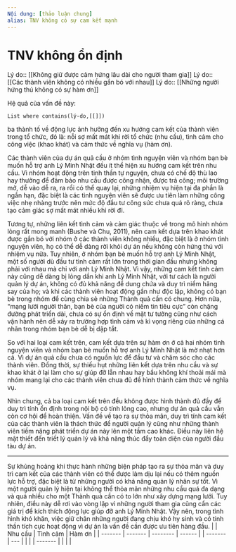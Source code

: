 ```yaml
---
Nội dung: [thảo luận chung]
alias: TNV không có sự cam kết mạnh
---
```


# TNV không ổn định
Lý do:: [[Không giữ được cảm hứng lâu dài cho người tham gia]]
Lý do:: [[Các thành viên không có nhiều gắn bó với nhau]]
Lý do:: [[Những người hứng thú không có sự hàm ơn]] 

Hệ quả của vấn đề này:
```dataview
List where contains(lý-do,[[]])
```

ba thành tố về động lực ảnh hưởng đến xu hướng cam kết của thành viên trong tổ chức, đó là: nỗi sợ mất mát khi rời tổ chức (nhu cầu), tình cảm cho công việc (khao khát) và cảm thức về nghĩa vụ (hàm ơn).

Các thành viên của dự án quả cầu ở nhóm tình nguyện viên và nhóm bạn bè muốn hỗ trợ anh Lý Minh Nhật đều ít thể hiện xu hướng cam kết trên nhu cầu. Vì nhóm hoạt động trên tinh thần tự nguyện, chưa có chế độ thù lao hay thưởng để đảm bảo nhu cầu được công nhận, được trả công; môi trường mở, dễ vào dễ ra, ra rồi có thể quay lại, những nhiệm vụ hiện tại đa phần là ngắn hạn, đặc biệt là các tình nguyện viên sẽ được ưu tiên làm những công việc nhẹ nhàng trước nên mức độ đầu tư công sức chưa quá rõ ràng, chưa tạo cảm giác sợ mất mát nhiều khi rời đi.  

Tương tự, những liên kết tình cảm và cảm giác thuộc về trong mô hình nhóm lỏng rất mong manh (Bushe và Chu, 2011), nên cam kết dựa trên khao khát được gắn bó với nhóm ở các thành viên không nhiều, đặc biệt là ở nhóm tình nguyện viên, họ có thể dễ dàng rời khỏi dự án nếu không còn hứng thú với nhiệm vụ nữa. Tuy nhiên, ở nhóm bạn bè muốn hỗ trợ anh Lý Minh Nhật, một số người dù đầu tư tình cảm rất lớn trong thời gian đầu nhưng không phải với nhau mà chỉ với anh Lý Minh Nhật. Vì vậy, những cam kết tình cảm này cũng dễ dàng bị lỏng dần khi anh Lý Minh Nhật, với tư cách là người quản lý dự án, không có đủ khả năng để dung chứa và duy trì niềm hăng say của họ; và khi các thành viên hoạt động gần như độc lập, không có bạn bè trong nhóm để cùng chia sẻ những Thành quả cần có chung. Hơn nữa, “mạng lưới người thân, bạn bè của người có niềm tin tiêu cực” còn chặng đường phát triển dài, chưa có sự ổn định về mặt tư tưởng cũng như cách vận hành nên dễ xảy ra trường hợp tình cảm và kì vọng riêng của những cá nhân trong nhóm bạn bè dễ bị dập tắt.  

So với hai loại cam kết trên, cam kết dựa trên sự hàm ơn ở cả hai nhóm tình nguyện viên và nhóm bạn bè muốn hỗ trợ anh Lý Minh Nhật là mờ nhạt hơn cả. Vì dự án quả cầu chưa có nguồn lực để đầu tư và chăm sóc cho các thành viên. Đồng thời, sự thiếu hụt những liên kết dựa trên nhu cầu và sự khao khát ở lại làm cho sự giúp đỡ lẫn nhau hay bầu không khí thoải mái mà nhóm mang lại cho các thành viên chưa đủ đề hình thành cảm thức về nghĩa vụ.  

Nhìn chung, cả ba loại cam kết trên đều không được hình thành đủ đầy để duy trì tính ổn định trong nội bộ có tính lỏng cao, nhưng dự án quả cầu vẫn còn cơ hội để hoàn thiện. Vấn đề về tạo ra sự thỏa mãn, duy trì tính cam kết của các thành viên là thách thức để người quản lý cũng như những thành viên tiềm năng phát triển dự án này lên một tầm cao khác. Điều này liên hệ mật thiết đến triết lý quản lý và khả năng thúc đẩy toàn diện của người đầu tàu dự án.  
___  
Sự khủng hoảng khi thực hành những biện pháp tạo ra sự thỏa mãn và duy trì cam kết của các thành viên có thể được làm dịu lại nếu có thêm nguồn lực hỗ trợ, đặc biệt là từ những người có khả năng quản lý nhân sự tốt. Vì một người quản lý hiện tại không thể thỏa mãn những nhu cầu quá đa dạng và quá nhiều cho một Thành quả cần có to lớn như xây dựng mạng lưới. Tuy nhiên, điều này dễ rơi vào vòng lặp vì những người tham gia cũng cần các giá trị để kích thích động lực giúp đỡ anh Lý Minh Nhật. Vậy nên, trong tình hình khó khăn, việc giữ chân những người đang chịu khó hy sinh và có tinh thần tích cực hoạt động vì dự án là vấn đề cần được ưu tiên hàng đầu.
|         | Nhu cầu | Tình cảm | Hàm ơn |
| ------- | ------- | -------- | ------ |
| ------- | ---     |          |        |
| ------- |         |          |        |
